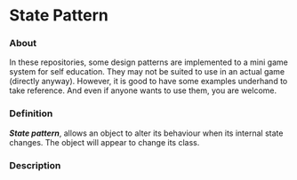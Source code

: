# State Pattern

### About
In these repositories, some design patterns are implemented to a mini game system for self education. They may not be suited to use in an actual game (directly anyway). However, it is good to have some examples underhand to take reference. And even if anyone wants to use them, you are welcome.

### Definition
**_State pattern_**, allows an object to alter its behaviour when its internal state changes. The object will appear to change its class.

### Description
